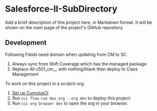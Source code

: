 # Salesforce-II-SubDirectory

Add a brief description of this project here, in Markdown format.
It will be shown on the main page of the project's GitHub repository.

## Development

Following Fields need domain when updating from CM to SC

1) Always sync from Shift Coverage which has the managed package
2) Replace All c501_cm__ with nothing/blank then deploy to Class Management

To work on this project in a scratch org:

1. [Set up CumulusCI](https://cumulusci.readthedocs.io/en/latest/tutorial.html)
2. Run `cci flow run dev_org --org dev` to deploy this project.
3. Run `cci org browser dev` to open the org in your browser.